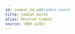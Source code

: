 ```yaml
---
id: combat_hd.md#combat-monté
title: Combat monté
alias: Mounted Combat
source: (MDR p295)
---
```


